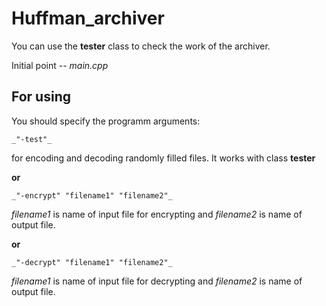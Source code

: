 # Huffman_archiver

You can use the **tester** class to check the work of the archiver.

Initial point -- _main.cpp_

## For using

You should specify the programm arguments:

    _"-test"_ 
   for encoding and decoding randomly filled files. It works with class **tester** 

**or** 

    _"-encrypt" "filename1" "filename2"_
  _filename1_ is name of input file for encrypting and _filename2_ is name of output file. 

**or** 

    _"-decrypt" "filename1" "filename2"_
   _filename1_ is name of input file for decrypting and _filename2_ is name of output file. 
